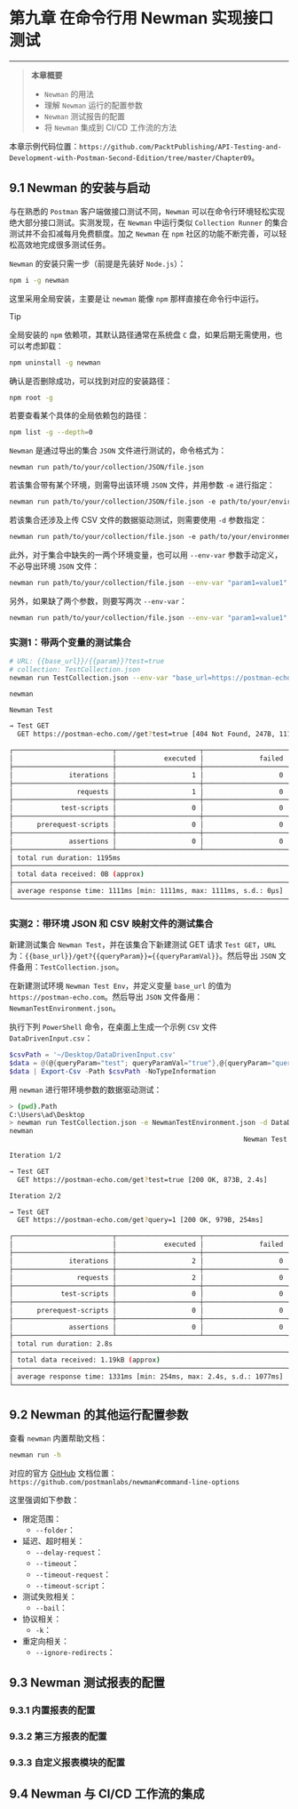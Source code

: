 # 第九章 在命令行用 Newman 实现接口测试

---

> **本章概要**
>
> - `Newman` 的用法
> - 理解 `Newman` 运行的配置参数
> - `Newman` 测试报告的配置
> - 将 `Newman` 集成到 CI/CD 工作流的方法

本章示例代码位置：`https://github.com/PacktPublishing/API-Testing-and-Development-with-Postman-Second-Edition/tree/master/Chapter09`。



## 9.1 Newman 的安装与启动

与在熟悉的 `Postman` 客户端做接口测试不同，`Newman` 可以在命令行环境轻松实现绝大部分接口测试。实测发现，在 `Newman` 中运行类似 `Collection Runner` 的集合测试并不会扣减每月免费额度。加之 `Newman` 在 `npm` 社区的功能不断完善，可以轻松高效地完成很多测试任务。

`Newman` 的安装只需一步（前提是先装好 `Node.js`）：

```bash
npm i -g newman
```

这里采用全局安装，主要是让 `newman` 能像 `npm` 那样直接在命令行中运行。



> [!tip]
>
> 全局安装的 `npm` 依赖项，其默认路径通常在系统盘 `C` 盘，如果后期无需使用，也可以考虑卸载：
>
> ```bash
> npm uninstall -g newman
> ```
>
> 确认是否删除成功，可以找到对应的安装路径：
>
> ```bash
> npm root -g
> ```
>
> 若要查看某个具体的全局依赖包的路径：
>
> ```bash
> npm list -g --depth=0
> ```



`Newman` 是通过导出的集合 `JSON` 文件进行测试的，命令格式为：

```shell
newman run path/to/your/collection/JSON/file.json
```

若该集合带有某个环境，则需导出该环境 `JSON` 文件，并用参数 `-e` 进行指定：

```markdown
newman run path/to/your/collection/JSON/file.json -e path/to/your/environment/JSON/file.json
```

若该集合还涉及上传 CSV 文件的数据驱动测试，则需要使用 `-d` 参数指定：

```markdown
newman run path/to/your/collection/file.json -e path/to/your/environment/file.json -d path/to/your/CSV/file.csv
```

此外，对于集合中缺失的一两个环境变量，也可以用 `--env-var` 参数手动定义，不必导出环境 `JSON` 文件：

```bash
newman run path/to/your/collection/file.json --env-var "param1=value1"
```

另外，如果缺了两个参数，则要写两次 `--env-var`：

```bash
newman run path/to/your/collection/file.json --env-var "param1=value1" --env-var "param2=value2"
```



### 实测1：带两个变量的测试集合

```bash
# URL: {{base_url}}/{{param}}?test=true
# collection: TestCollection.json
newman run TestCollection.json --env-var "base_url=https://postman-echo.com/" --env-var "param=get"

newman

Newman Test

→ Test GET
  GET https://postman-echo.com//get?test=true [404 Not Found, 247B, 1111ms]

┌─────────────────────────┬─────────────────────┬─────────────────────┐
│                         │            executed │              failed │
├─────────────────────────┼─────────────────────┼─────────────────────┤
│              iterations │                   1 │                   0 │
├─────────────────────────┼─────────────────────┼─────────────────────┤
│                requests │                   1 │                   0 │
├─────────────────────────┼─────────────────────┼─────────────────────┤
│            test-scripts │                   0 │                   0 │
├─────────────────────────┼─────────────────────┼─────────────────────┤
│      prerequest-scripts │                   0 │                   0 │
├─────────────────────────┼─────────────────────┼─────────────────────┤
│              assertions │                   0 │                   0 │
├─────────────────────────┴─────────────────────┴─────────────────────┤
│ total run duration: 1195ms                                          │
├─────────────────────────────────────────────────────────────────────┤
│ total data received: 0B (approx)                                    │
├─────────────────────────────────────────────────────────────────────┤
│ average response time: 1111ms [min: 1111ms, max: 1111ms, s.d.: 0µs] │
└─────────────────────────────────────────────────────────────────────┘
```



### 实测2：带环境 JSON 和 CSV 映射文件的测试集合

新建测试集合 `Newman Test`，并在该集合下新建测试 GET 请求 `Test GET`，`URL` 为：`{{base_url}}/get?{{queryParam}}={{queryParamVal}}`。然后导出 `JSON` 文件备用：`TestCollection.json`。

在新建测试环境 `Newman Test Env`，并定义变量 `base_url` 的值为 `https://postman-echo.com`。然后导出 `JSON` 文件备用：`NewmanTestEnvironment.json`。

执行下列 `PowerShell` 命令，在桌面上生成一个示例 `CSV` 文件 `DataDrivenInput.csv`：

```powershell
$csvPath = '~/Desktop/DataDrivenInput.csv'
$data = @(@{queryParam="test"; queryParamVal="true"},@{queryParam="query"; queryParamVal="1"})
$data | Export-Csv -Path $csvPath -NoTypeInformation
```

用 `newman` 进行带环境参数的数据驱动测试：

```bash
> (pwd).Path
C:\Users\ad\Desktop
> newman run TestCollection.json -e NewmanTestEnvironment.json -d DataDrivenInput.csv
newman
                                                           Newman Test

Iteration 1/2

→ Test GET
  GET https://postman-echo.com/get?test=true [200 OK, 873B, 2.4s]

Iteration 2/2

→ Test GET
  GET https://postman-echo.com/get?query=1 [200 OK, 979B, 254ms]

┌─────────────────────────┬─────────────────────┬─────────────────────┐
│                         │            executed │              failed │
├─────────────────────────┼─────────────────────┼─────────────────────┤
│              iterations │                   2 │                   0 │
├─────────────────────────┼─────────────────────┼─────────────────────┤
│                requests │                   2 │                   0 │
├─────────────────────────┼─────────────────────┼─────────────────────┤
│            test-scripts │                   0 │                   0 │
├─────────────────────────┼─────────────────────┼─────────────────────┤
│      prerequest-scripts │                   0 │                   0 │
├─────────────────────────┼─────────────────────┼─────────────────────┤
│              assertions │                   0 │                   0 │
├─────────────────────────┴─────────────────────┴─────────────────────┤
│ total run duration: 2.8s                                            │
├─────────────────────────────────────────────────────────────────────┤
│ total data received: 1.19kB (approx)                                │
├─────────────────────────────────────────────────────────────────────┤
│ average response time: 1331ms [min: 254ms, max: 2.4s, s.d.: 1077ms] │
└─────────────────────────────────────────────────────────────────────┘
```



## 9.2 Newman 的其他运行配置参数

查看 `newman` 内置帮助文档：

```bash
newman run -h
```

对应的官方 [GitHub](https://github.com/postmanlabs/newman#command-line-options) 文档位置：`https://github.com/postmanlabs/newman#command-line-options`

这里强调如下参数：

- 限定范围：
  - `--folder`：
- 延迟、超时相关：
  - `--delay-request`：
  - `--timeout`：
  - `--timeout-request`：
  - `--timeout-script`：
- 测试失败相关：
  - `--bail`：
- 协议相关：
  - `-k`：
- 重定向相关：
  - `--ignore-redirects`：



## 9.3 Newman 测试报表的配置

### 9.3.1 内置报表的配置


### 9.3.2 第三方报表的配置



### 9.3.3 自定义报表模块的配置





## 9.4 Newman 与 CI/CD 工作流的集成

